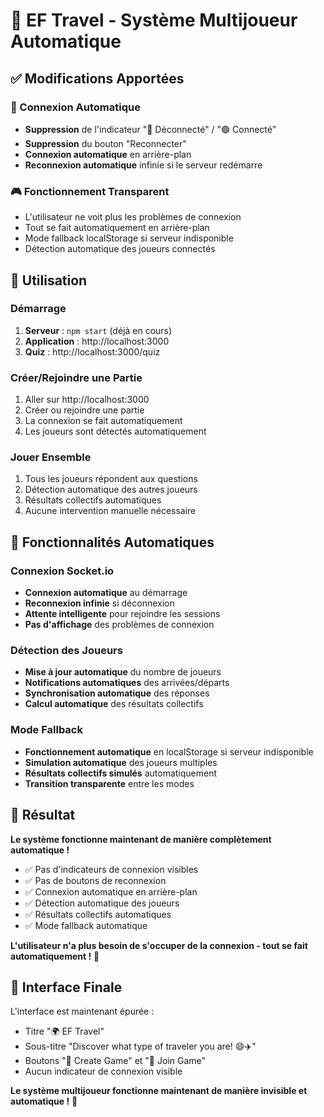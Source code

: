 # 🎉 EF Travel - Système Multijoueur Automatique

## ✅ Modifications Apportées

### 🔄 Connexion Automatique
- **Suppression** de l'indicateur "🔴 Déconnecté" / "🟢 Connecté"
- **Suppression** du bouton "Reconnecter"
- **Connexion automatique** en arrière-plan
- **Reconnexion automatique** infinie si le serveur redémarre

### 🎮 Fonctionnement Transparent
- L'utilisateur ne voit plus les problèmes de connexion
- Tout se fait automatiquement en arrière-plan
- Mode fallback localStorage si serveur indisponible
- Détection automatique des joueurs connectés

## 🚀 Utilisation

### Démarrage
1. **Serveur** : `npm start` (déjà en cours)
2. **Application** : http://localhost:3000
3. **Quiz** : http://localhost:3000/quiz

### Créer/Rejoindre une Partie
1. Aller sur http://localhost:3000
2. Créer ou rejoindre une partie
3. La connexion se fait automatiquement
4. Les joueurs sont détectés automatiquement

### Jouer Ensemble
1. Tous les joueurs répondent aux questions
2. Détection automatique des autres joueurs
3. Résultats collectifs automatiques
4. Aucune intervention manuelle nécessaire

## 🔧 Fonctionnalités Automatiques

### Connexion Socket.io
- **Connexion automatique** au démarrage
- **Reconnexion infinie** si déconnexion
- **Attente intelligente** pour rejoindre les sessions
- **Pas d'affichage** des problèmes de connexion

### Détection des Joueurs
- **Mise à jour automatique** du nombre de joueurs
- **Notifications automatiques** des arrivées/départs
- **Synchronisation automatique** des réponses
- **Calcul automatique** des résultats collectifs

### Mode Fallback
- **Fonctionnement automatique** en localStorage si serveur indisponible
- **Simulation automatique** des joueurs multiples
- **Résultats collectifs simulés** automatiquement
- **Transition transparente** entre les modes

## 🎯 Résultat

**Le système fonctionne maintenant de manière complètement automatique !**

- ✅ Pas d'indicateurs de connexion visibles
- ✅ Pas de boutons de reconnexion
- ✅ Connexion automatique en arrière-plan
- ✅ Détection automatique des joueurs
- ✅ Résultats collectifs automatiques
- ✅ Mode fallback automatique

**L'utilisateur n'a plus besoin de s'occuper de la connexion - tout se fait automatiquement !** 🎉

## 📱 Interface Finale

L'interface est maintenant épurée :
- Titre "🌍 EF Travel"
- Sous-titre "Discover what type of traveler you are! 😄✈️"
- Boutons "🎯 Create Game" et "🔗 Join Game"
- Aucun indicateur de connexion visible

**Le système multijoueur fonctionne maintenant de manière invisible et automatique !** 🚀
